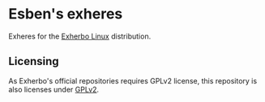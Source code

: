 # Esben's exheres

Exheres for the [Exherbo Linux](http://www.exherbo.org) distribution.

## Licensing

As Exherbo's official repositories requires GPLv2 license, this repository is
also licenses under [GPLv2](LICENSE).
